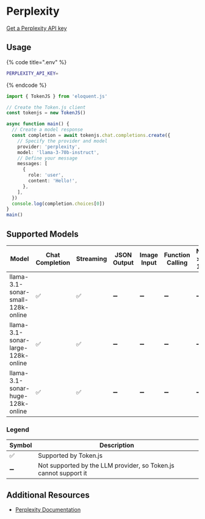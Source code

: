 # Perplexity

[Get a Perplexity API key](https://www.perplexity.ai/settings/api)

## Usage

{% code title=".env" %}
```bash
PERPLEXITY_API_KEY=
```
{% endcode %}

```typescript
import { TokenJS } from 'eloquent.js'

// Create the Token.js client
const tokenjs = new TokenJS()

async function main() {
  // Create a model response
  const completion = await tokenjs.chat.completions.create({
    // Specify the provider and model
    provider: 'perplexity',
    model: 'llama-3-70b-instruct',
    // Define your message
    messages: [
      {
        role: 'user',
        content: 'Hello!',
      },
    ],
  })
  console.log(completion.choices[0])
}
main()
```

<!-- compatibility -->
## Supported Models

| Model                             | Chat Completion | Streaming | JSON Output | Image Input | Function Calling | N > 1 |
| --------------------------------- | --------------- | --------- | ----------- | ----------- | ---------------- | ----- |
| llama-3.1-sonar-small-128k-online | ✅               | ✅         | ➖           | ➖           | ➖                | ➖     |
| llama-3.1-sonar-large-128k-online | ✅               | ✅         | ➖           | ➖           | ➖                | ➖     |
| llama-3.1-sonar-huge-128k-online  | ✅               | ✅         | ➖           | ➖           | ➖                | ➖     |

### Legend
| Symbol             | Description                           |
|--------------------|---------------------------------------|
| :white_check_mark: | Supported by Token.js                 |
| :heavy_minus_sign: | Not supported by the LLM provider, so Token.js cannot support it     |
<!-- end compatibility -->

## Additional Resources

* [Perplexity Documentation](https://docs.perplexity.ai/)